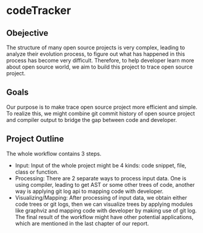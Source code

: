 # codeTracker

## Obejective

The structure of many open source projects is very complex, leading to analyze their evolution process, to figure out what has happened in this process has become very difficult. Therefore, to help developer learn more about open source world, we aim to build this project to trace open source project.

## Goals

Our purpose is to make trace open source project more efficient and simple. To realize this, we might combine git commit history of open source project and compiler output to bridge the gap between code and developer.

## Project Outline

The whole workflow contains 3 steps.
* Input: Input of the whole project might be 4 kinds: code snippet, file, class or function.
* Processing: There are 2 separate ways to process input data. One is using compiler, leading to get AST or some other trees of code, another way is applying git log api to mapping code with developer.
* Visualizing/Mapping: After processing of input data, we obtain either code trees or git logs, then we can visualize trees by applying modules like graphviz and mapping code with developer by making use of git log. The final result of the workflow might have other potential applications, which are mentioned in the last chapter of our report.

